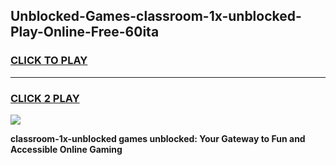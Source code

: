 
## Unblocked-Games-classroom-1x-unblocked-Play-Online-Free-60ita
<h3>
<a href="https://premium76.site?title=classroom-1x-unblocked&ref=26A">CLICK TO PLAY</a></h3>
<hr>

<h3>
<a href="https://premium76.site?title=classroom-1x-unblocked&ref=26A">CLICK 2 PLAY</a>
  
</h3>

<a href="https://premium76.site?title=classroom-1x-unblocked&ref=26A"><img src="https://clearcache.store/games.png"></a>


**classroom-1x-unblocked games unblocked: Your Gateway to Fun and Accessible Online Gaming**
